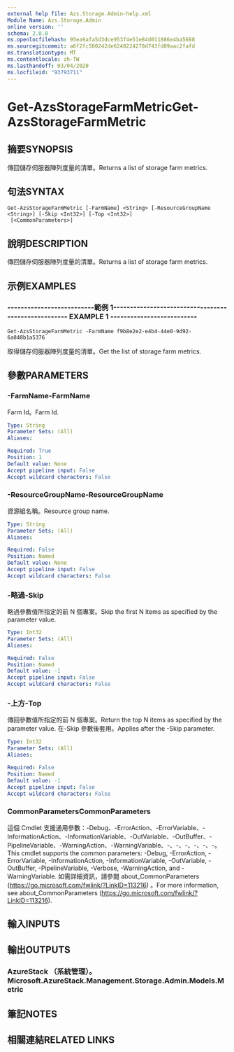 ```yaml
---
external help file: Azs.Storage.Admin-help.xml
Module Name: Azs.Storage.Admin
online version: ''
schema: 2.0.0
ms.openlocfilehash: 95ea9afa5d3dce953f4e51e84d011886e4ba5688
ms.sourcegitcommit: a6f2fc500242de6248224278d743fd09aac2fafd
ms.translationtype: MT
ms.contentlocale: zh-TW
ms.lasthandoff: 03/04/2020
ms.locfileid: "93793711"
---
```

# <span data-ttu-id="cc61c-101">Get-AzsStorageFarmMetric</span><span class="sxs-lookup"><span data-stu-id="cc61c-101">Get-AzsStorageFarmMetric</span></span>

## <span data-ttu-id="cc61c-102">摘要</span><span class="sxs-lookup"><span data-stu-id="cc61c-102">SYNOPSIS</span></span>
<span data-ttu-id="cc61c-103">傳回儲存伺服器陣列度量的清單。</span><span class="sxs-lookup"><span data-stu-id="cc61c-103">Returns a list of storage farm metrics.</span></span>

## <span data-ttu-id="cc61c-104">句法</span><span class="sxs-lookup"><span data-stu-id="cc61c-104">SYNTAX</span></span>

```
Get-AzsStorageFarmMetric [-FarmName] <String> [-ResourceGroupName <String>] [-Skip <Int32>] [-Top <Int32>]
 [<CommonParameters>]
```

## <span data-ttu-id="cc61c-105">說明</span><span class="sxs-lookup"><span data-stu-id="cc61c-105">DESCRIPTION</span></span>
<span data-ttu-id="cc61c-106">傳回儲存伺服器陣列度量的清單。</span><span class="sxs-lookup"><span data-stu-id="cc61c-106">Returns a list of storage farm metrics.</span></span>

## <span data-ttu-id="cc61c-107">示例</span><span class="sxs-lookup"><span data-stu-id="cc61c-107">EXAMPLES</span></span>

### <span data-ttu-id="cc61c-108">--------------------------範例 1--------------------------</span><span class="sxs-lookup"><span data-stu-id="cc61c-108">-------------------------- EXAMPLE 1 --------------------------</span></span>
```
Get-AzsStorageFarmMetric -FarmName f9b8e2e2-e4b4-44e0-9d92-6a848b1a5376
```

<span data-ttu-id="cc61c-109">取得儲存伺服器陣列度量的清單。</span><span class="sxs-lookup"><span data-stu-id="cc61c-109">Get the list of storage farm metrics.</span></span>

## <span data-ttu-id="cc61c-110">參數</span><span class="sxs-lookup"><span data-stu-id="cc61c-110">PARAMETERS</span></span>

### <span data-ttu-id="cc61c-111">-FarmName</span><span class="sxs-lookup"><span data-stu-id="cc61c-111">-FarmName</span></span>
<span data-ttu-id="cc61c-112">Farm Id。</span><span class="sxs-lookup"><span data-stu-id="cc61c-112">Farm Id.</span></span>

```yaml
Type: String
Parameter Sets: (All)
Aliases: 

Required: True
Position: 1
Default value: None
Accept pipeline input: False
Accept wildcard characters: False
```

### <span data-ttu-id="cc61c-113">-ResourceGroupName</span><span class="sxs-lookup"><span data-stu-id="cc61c-113">-ResourceGroupName</span></span>
<span data-ttu-id="cc61c-114">資源組名稱。</span><span class="sxs-lookup"><span data-stu-id="cc61c-114">Resource group name.</span></span>

```yaml
Type: String
Parameter Sets: (All)
Aliases: 

Required: False
Position: Named
Default value: None
Accept pipeline input: False
Accept wildcard characters: False
```

### <span data-ttu-id="cc61c-115">-略過</span><span class="sxs-lookup"><span data-stu-id="cc61c-115">-Skip</span></span>
<span data-ttu-id="cc61c-116">略過參數值所指定的前 N 個專案。</span><span class="sxs-lookup"><span data-stu-id="cc61c-116">Skip the first N items as specified by the parameter value.</span></span>

```yaml
Type: Int32
Parameter Sets: (All)
Aliases: 

Required: False
Position: Named
Default value: -1
Accept pipeline input: False
Accept wildcard characters: False
```

### <span data-ttu-id="cc61c-117">-上方</span><span class="sxs-lookup"><span data-stu-id="cc61c-117">-Top</span></span>
<span data-ttu-id="cc61c-118">傳回參數值所指定的前 N 個專案。</span><span class="sxs-lookup"><span data-stu-id="cc61c-118">Return the top N items as specified by the parameter value.</span></span>
<span data-ttu-id="cc61c-119">在-Skip 參數後套用。</span><span class="sxs-lookup"><span data-stu-id="cc61c-119">Applies after the -Skip parameter.</span></span>

```yaml
Type: Int32
Parameter Sets: (All)
Aliases: 

Required: False
Position: Named
Default value: -1
Accept pipeline input: False
Accept wildcard characters: False
```

### <span data-ttu-id="cc61c-120">CommonParameters</span><span class="sxs-lookup"><span data-stu-id="cc61c-120">CommonParameters</span></span>
<span data-ttu-id="cc61c-121">這個 Cmdlet 支援通用參數：-Debug、-ErrorAction、-ErrorVariable、-InformationAction、-InformationVariable、-OutVariable、-OutBuffer、-PipelineVariable、-WarningAction、-WarningVariable、-、-、-、-、-、-。</span><span class="sxs-lookup"><span data-stu-id="cc61c-121">This cmdlet supports the common parameters: -Debug, -ErrorAction, -ErrorVariable, -InformationAction, -InformationVariable, -OutVariable, -OutBuffer, -PipelineVariable, -Verbose, -WarningAction, and -WarningVariable.</span></span> <span data-ttu-id="cc61c-122">如需詳細資訊，請參閱 about_CommonParameters (https://go.microsoft.com/fwlink/?LinkID=113216) 。</span><span class="sxs-lookup"><span data-stu-id="cc61c-122">For more information, see about_CommonParameters (https://go.microsoft.com/fwlink/?LinkID=113216).</span></span>

## <span data-ttu-id="cc61c-123">輸入</span><span class="sxs-lookup"><span data-stu-id="cc61c-123">INPUTS</span></span>

## <span data-ttu-id="cc61c-124">輸出</span><span class="sxs-lookup"><span data-stu-id="cc61c-124">OUTPUTS</span></span>

### <span data-ttu-id="cc61c-125">AzureStack （系統管理）。</span><span class="sxs-lookup"><span data-stu-id="cc61c-125">Microsoft.AzureStack.Management.Storage.Admin.Models.Metric</span></span>

## <span data-ttu-id="cc61c-126">筆記</span><span class="sxs-lookup"><span data-stu-id="cc61c-126">NOTES</span></span>

## <span data-ttu-id="cc61c-127">相關連結</span><span class="sxs-lookup"><span data-stu-id="cc61c-127">RELATED LINKS</span></span>

